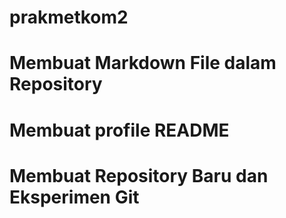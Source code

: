 # prakmetkom2
# Membuat Markdown File dalam Repository
# Membuat profile README
# Membuat Repository Baru dan Eksperimen Git
